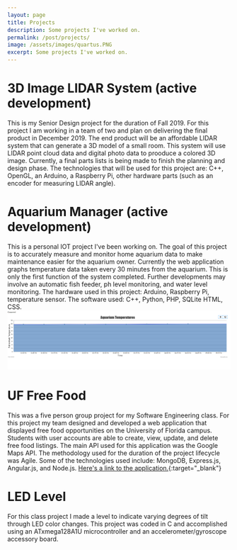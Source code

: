 ```yaml
---
layout: page
title: Projects
description: Some projects I've worked on.
permalink: /post/projects/
image: /assets/images/quartus.PNG
excerpt: Some projects I've worked on.
---
```


# 3D Image LIDAR System (active development)
This is my Senior Design project for the duration of Fall 2019. For this project I am working in a team of two and plan on delivering the final product in December 2019. The end product will be an affordable LIDAR system that can generate a 3D model of a small room.  This system will use LIDAR point cloud data and digital photo data to prooduce a colored 3D image. Currently, a final parts lists is being made to finish the planning and design phase. The technologies that will be used for this project are: C++, OpenGL, an Arduino, a Raspberry Pi, other hardware parts (such as an encoder for measuring LIDAR angle).


# Aquarium Manager (active development)
This is a personal IOT project I've been working on.  The goal of this project is to accurately measure and monitor home aquarium data to make maintenance easier for the aquarium owner. Currently the web application graphs temperature data taken every 30 minutes from the aquarium.  This is only the first function of the system completed.  Further developments may involve an automatic fish feeder, ph level monitoring, and water level monitoring. The hardware used in this project: Arduino, Raspberry Pi, temperature sensor. The software used: C++, Python, PHP, SQLite HTML, CSS.
<br>
<img src="/assets/images/aqua_temps.png" alt="Temperature Graph" style="width:auto; height:auto;">
<br>
# UF Free Food
This was a five person group project for my Software Engineering class.  For this project my team designed and developed a web application that displayed free food opportunities on the University of Florida campus.  Students with user accounts are able to create, view, update, and delete free food listings.  The main API used for this application was the Google Maps API.  The methodology used for the duration of the project lifecycle was Agile. Some of the technologies used include: MongoDB, Express.js, Angular.js, and Node.js. 
[Here's a link to the application.](https://uf-free-food.herokuapp.com/){:target="_blank"}

# LED Level
For this class project I made a level to indicate varying degrees of tilt through LED color changes. This project was coded in C and accomplished using an ATxmega128A1U microcontroller and an accelerometer/gyroscope accessory board.